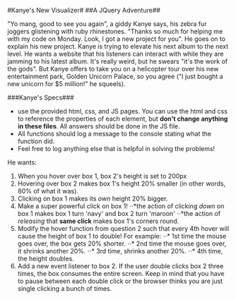 #Kanye's New Visualizer#
##A JQuery Adventure##

"Yo mang, good to see you again", a giddy Kanye says, his zebra fur joggers glistening with ruby rhinestones.  "Thanks so much for helping me with my code on Monday.  Look, I got a new project for you".  He goes on to explain his new project.  Kanye is trying to elevate his next album to the next level.  He wants a website that his listeners can interact with while they are jamming to his latest album.  It's really weird, but he swears "it's the work of the gods".  But Kanye offers to take you on a helicopter tour over his new entertainment park, Golden Unicorn Palace, so you agree ("I just bought a new unicorn for $5 million!" he squeels).  

###Kanye's Specs###

* use the provided html, css, and JS pages.  You can use the html and css to reference the properties of each element, but __don't change anything in these files__.  All answers should be done in the JS file.
* All functions should log a message to the console stating what the function did.
* Feel free to log anything else that is helpful in solving the problems!

He wants:
1.  When you hover over box 1, box 2's height is set to 200px
2.  Hovering over box 2 makes box 1's height 20% smaller (in other words, 80% of what it was).
3.  Clicking on box 1 makes its _own_ height 20% bigger.
4.  Make a super powerful click on box 1!
⋅⋅*the action of clicking _down_ on box 1 makes box 1 turn 'navy' and box 2 turn 'maroon'
⋅⋅*the action of _releasing_ that __same click__ makes box 1's corners round.
5. Modify the hover function from question 2 such that every 4th hover will cause the height of box 1 to double! For example:
⋅⋅* 1st time the mouse goes over, the box gets 20% shorter.
⋅⋅* 2nd time the mouse goes over, it shrinks another 20%.
⋅⋅* 3rd time, shrinks another 20%.
⋅⋅* 4th time, the height doubles.
6. Add a new event listener to box 2.  If the user double clicks box 2 three times, the box consumes the entire screen.  Keep in mind that you have to pause between each double click or the browser thinks you are just single clicking a bunch of times.
